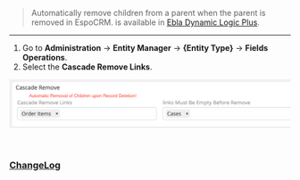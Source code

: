 
> Automatically remove children from a parent when the parent is removed in EspoCRM.
> is available in [Ebla Dynamic Logic Plus](https://www.eblasoft.com.tr/espocrm-extension-page/dynamic-logic-plus).

---

1. Go to **Administration** -> **Entity Manager** -> **{Entity Type}** -> **Fields Operations**.
2. Select the **Cascade Remove Links**.

![removal-of-children](../../_static/images/extensions/dynamic-logic-plus/removal-of-children.png)

<br>


### <font color=gray> [ChangeLog](changelog.md) </font>